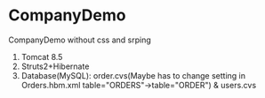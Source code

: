 # CompanyDemo
CompanyDemo
without css and srping
  1. Tomcat 8.5
  2. Struts2+Hibernate
  3. Database(MySQL): order.cvs(Maybe has to change setting in Orders.hbm.xml table="ORDERS"->table="ORDER") & users.cvs
